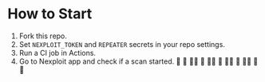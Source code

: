 # How to Start

1. Fork this repo.
2. Set `NEXPLOIT_TOKEN` and `REPEATER` secrets in your repo settings.
3. Run a CI job in Actions.
4. Go to Nexploit app and check if a scan started.
 🐛 🐛 🐛🐛 🐛 🐛🐛 🐛 🐛🐛 🐛 🐛🐛 🐛 🐛
